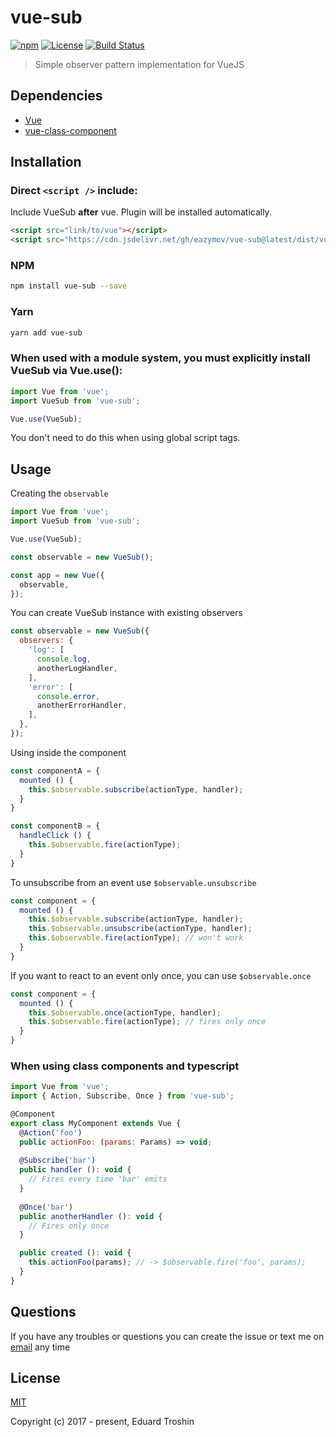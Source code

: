 # vue-sub

[![npm](https://img.shields.io/npm/v/vue-sub.svg)](https://www.npmjs.com/package/vue-sub)
[![License](https://img.shields.io/npm/l/vue-sub.svg)](https://www.npmjs.com/package/vue-sub)
[![Build Status](https://travis-ci.org/Eazymov/vue-sub.svg?branch=master)](https://travis-ci.org/Eazymov/vue-sub)

> Simple observer pattern implementation for VueJS

## Dependencies

- [Vue](https://github.com/vuejs/vue)
- [vue-class-component](https://github.com/vuejs/vue-class-component)

## Installation

### Direct `<script />` include:

Include VueSub **after** vue. Plugin will be installed automatically.

```html
<script src="link/to/vue"></script>
<script src="https://cdn.jsdelivr.net/gh/eazymov/vue-sub@latest/dist/vue-sub.min.js"></script>
```

### NPM

```bash
npm install vue-sub --save
```

### Yarn

```bash
yarn add vue-sub
```

### When used with a module system, you must explicitly install VueSub via Vue.use():

```javascript
import Vue from 'vue';
import VueSub from 'vue-sub';

Vue.use(VueSub);
```
You don't need to do this when using global script tags.

## Usage

Creating the `observable`

```javascript
import Vue from 'vue';
import VueSub from 'vue-sub';

Vue.use(VueSub);

const observable = new VueSub();

const app = new Vue({
  observable,
});
```

You can create VueSub instance with existing observers

```javascript
const observable = new VueSub({
  observers: {
    'log': [
      console.log,
      anotherLogHandler,
    ],
    'error': [
      console.error,
      anotherErrorHandler,
    ],
  },
});
```

Using inside the component

```javascript
const componentA = {
  mounted () {
    this.$observable.subscribe(actionType, handler);
  }
}

const componentB = {
  handleClick () {
    this.$observable.fire(actionType);
  }
}
```

To unsubscribe from an event use `$observable.unsubscribe`

```javascript
const component = {
  mounted () {
    this.$observable.subscribe(actionType, handler);
    this.$observable.unsubscribe(actionType, handler);
    this.$observable.fire(actionType); // won't work
  }
}
```

If you want to react to an event only once, you can use `$observable.once`

```javascript
const component = {
  mounted () {
    this.$observable.once(actionType, handler);
    this.$observable.fire(actionType); // fires only once
  }
}
```

### When using class components and typescript

```javascript
import Vue from 'vue';
import { Action, Subscribe, Once } from 'vue-sub';

@Component
export class MyComponent extends Vue {
  @Action('foo')
  public actionFoo: (params: Params) => void;
  
  @Subscribe('bar')
  public handler (): void {
    // Fires every time 'bar' emits
  }
  
  @Once('bar')
  public anotherHandler (): void {
    // Fires only once
  }

  public created (): void {
    this.actionFoo(params); // -> $observable.fire('foo', params);
  }
}
```

## Questions

If you have any troubles or questions you can create the issue or text me on [email](mailto:eazymovcode@gmail.com) any time

## License

[MIT](http://opensource.org/licenses/MIT)

Copyright (c) 2017 - present, Eduard Troshin
